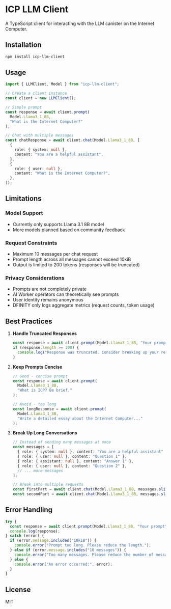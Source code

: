 # ICP LLM Client

A TypeScript client for interacting with the LLM canister on the Internet Computer.

## Installation

```bash
npm install icp-llm-client
```

## Usage

```typescript
import { LLMClient, Model } from "icp-llm-client";

// Create a client instance
const client = new LLMClient();

// Simple prompt
const response = await client.prompt(
  Model.Llama3_1_8B,
  "What is the Internet Computer?"
);

// Chat with multiple messages
const chatResponse = await client.chat(Model.Llama3_1_8B, [
  {
    role: { system: null },
    content: "You are a helpful assistant",
  },
  {
    role: { user: null },
    content: "What is the Internet Computer?",
  },
]);
```

## Limitations

### Model Support

- Currently only supports Llama 3.1 8B model
- More models planned based on community feedback

### Request Constraints

- Maximum 10 messages per chat request
- Prompt length across all messages cannot exceed 10kiB
- Output is limited to 200 tokens (responses will be truncated)

### Privacy Considerations

- Prompts are not completely private
- AI Worker operators can theoretically see prompts
- User identity remains anonymous
- DFINITY only logs aggregate metrics (request counts, token usage)

## Best Practices

1. **Handle Truncated Responses**

   ```typescript
   const response = await client.prompt(Model.Llama3_1_8B, "Your prompt");
   if (response.length >= 200) {
     console.log("Response was truncated. Consider breaking up your request.");
   }
   ```

2. **Keep Prompts Concise**

   ```typescript
   // Good - concise prompt
   const response = await client.prompt(
     Model.Llama3_1_8B,
     "What is ICP? Be brief."
   );

   // Avoid - too long
   const longResponse = await client.prompt(
     Model.Llama3_1_8B,
     "Write a detailed essay about the Internet Computer..."
   );
   ```

3. **Break Up Long Conversations**

   ```typescript
   // Instead of sending many messages at once
   const messages = [
     { role: { system: null }, content: "You are a helpful assistant" },
     { role: { user: null }, content: "Question 1" },
     { role: { assistant: null }, content: "Answer 1" },
     { role: { user: null }, content: "Question 2" },
     // ... more messages
   ];

   // Break into multiple requests
   const firstPart = await client.chat(Model.Llama3_1_8B, messages.slice(0, 5));
   const secondPart = await client.chat(Model.Llama3_1_8B, messages.slice(5));
   ```

## Error Handling

```typescript
try {
  const response = await client.prompt(Model.Llama3_1_8B, "Your prompt");
  console.log(response);
} catch (error) {
  if (error.message.includes("10kiB")) {
    console.error("Prompt too long. Please reduce the length.");
  } else if (error.message.includes("10 messages")) {
    console.error("Too many messages. Please reduce the number of messages.");
  } else {
    console.error("An error occurred:", error);
  }
}
```

## License

MIT
